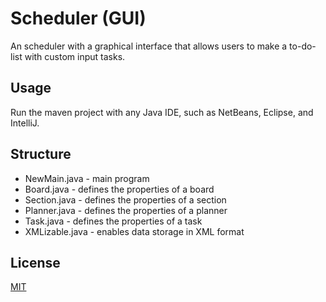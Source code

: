 # Scheduler (GUI)

An scheduler with a graphical interface that allows users to make a to-do-list with custom input tasks.

## Usage

Run the maven project with any Java IDE, such as NetBeans, Eclipse, and IntelliJ.

## Structure

* NewMain.java - main program
* Board.java - defines the properties of a board
* Section.java - defines the properties of a section
* Planner.java - defines the properties of a planner
* Task.java - defines the properties of a task
* XMLizable.java - enables data storage in XML format

## License
[MIT](https://choosealicense.com/licenses/mit/)